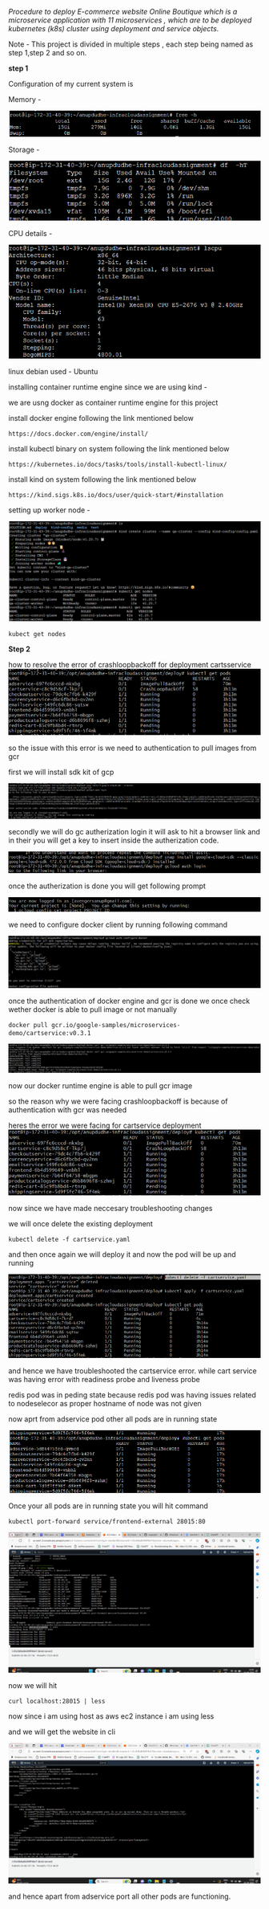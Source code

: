 *Procedure to deploy E-commerce website Online Boutique which is a microservice application with 11 microservices , which are to be deployed kubernetes (k8s) cluster using deployment and service objects.*

Note - This project is divided in multiple steps , each step being named
as step 1,step 2 and so on. 

**step 1**

Configuration of my current system is

Memory -

![alt text](image.png)

Storage -

![alt text](image-1.png)

CPU details -

![alt text](image-2.png)

linux debian used - Ubuntu

installing container runtime engine since we are using kind -

we are usng docker as container runtime engine for this project

install docker engine following the link mentioned below
```
https://docs.docker.com/engine/install/

```
install kubectl binary on system following the link mentioned below 

```
https://kubernetes.io/docs/tasks/tools/install-kubectl-linux/
```

install kind on system following the link mentioned below
```
https://kind.sigs.k8s.io/docs/user/quick-start/#installation
```

setting up worker node -

![alt text](image-3.png)

```
kubect get nodes
```

**Step 2**


how to resolve the error of crashloopbackoff for deployment cartsservice
![alt text](image-5.png)

so the issue with this error is we need to authentication to pull images
from gcr

first we will install sdk kit of gcp

![alt text](image-6.png)

secondly we will do gc autherization login 
it will ask to hit a browser link and in their you will get a key to insert inside the autherization code.

![alt text](image-4.png)

once the autherization is done you will get following prompt

![alt text](image-9.png)

we need to configure docker client by running following command

![alt text](image-7.png)

once the authentication of docker engine and gcr is done
we once check wether docker is able to pull image or not manually
```
docker pull gcr.io/google-samples/microservices-demo/cartservice:v0.3.1
```
![alt text](image-8.png)

now our docker runtime engine is able to pull gcr image

so the reason why we were facing crashloopbackoff is because 
of authentication with gcr was needed 

heres the error we were facing for cartservice deployment
![alt text](image-10.png)

now since we have made neccesary troubleshooting changes

we will once delete the existing deployment

```
kubectl delete -f cartservice.yaml
```

and then once again we will deploy it and now the pod will be up and running

![alt text](image-11.png)

and hence we have troubleshooted the cartservice error.
while cart service was having error with readiness probe and liveness probe

redis pod was in peding state because
redis pod was having issues related to nodeselecor as proper hostname of node was not given


now aprt from adservice pod other all pods are in running state

![alt text](image-12.png)

Once your all pods are in running state you will hit command 
```
kubectl port-forward service/frontend-external 28015:80
``` 
![alt text](image-13.png)

now we will hit 

```
curl localhost:28015 | less
```
now since i am using host as aws ec2 instance 
i am using less

and we will get the website in cli 

![alt text](image-14.png)


and hence apart from adservice port all other pods are functioning.